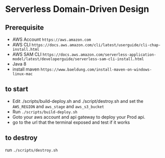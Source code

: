 # Serverless Domain-Driven Design
## Prerequisite
* AWS Account `https://aws.amazon.com`
* AWS CLI `https://docs.aws.amazon.com/cli/latest/userguide/cli-chap-install.html`
* AWS SAM CLI `https://docs.aws.amazon.com/serverless-application-model/latest/developerguide/serverless-sam-cli-install.html`
* Java 8
* install maven `https://www.baeldung.com/install-maven-on-windows-linux-mac` 

## to start
* Edit ./scripts/build-deploy.sh and ./script/destroy.sh and set the `AWS_REGION`  and `aws_stage` and `aws_s3_bucket`   
* Run `./scripts/build-deploy.sh`
* Goto your aws account and api gateway to deploy your Prod api.
* go to the url that the terminal exposed and test if it works

## to destroy
run `./scripts/destroy.sh`  

